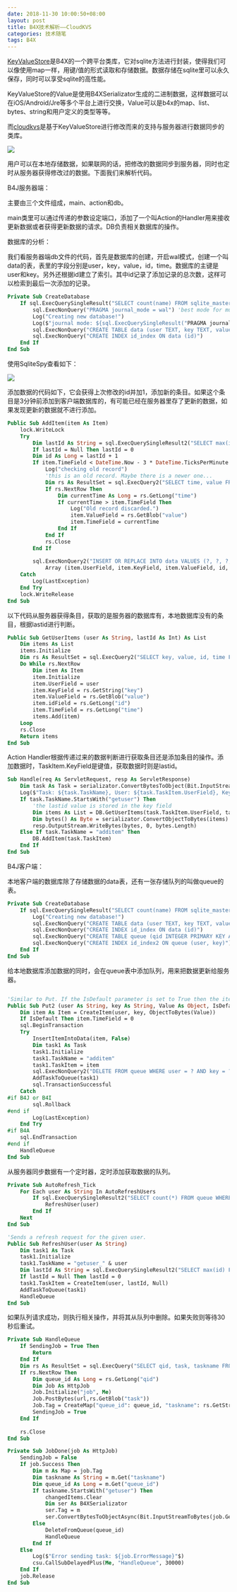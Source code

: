 ```yaml
---
date: 2018-11-30 10:00:50+08:00
layout: post
title: B4X技术解析——CloudKVS
categories: 技术随笔
tags: B4X
---
```


[KeyValueStore](https://www.b4x.com/android/forum/threads/b4x-keyvaluestore-2-simple-powerful-local-datastore.63633/)是B4X的一个跨平台类库，它对sqlite方法进行封装，使得我们可以像使用map一样，用键/值的形式读取和存储数据。数据存储在sqlite里可以永久保存，同时可以享受sqlite的高性能。

KeyValueStore的Value是使用B4XSerializator生成的二进制数据，这样数据可以在iOS/Android/Jre等多个平台上进行交换，Value可以是b4x的map、list、bytes、string和用户定义的类型等等。

而[cloudkvs](https://www.b4x.com/android/forum/threads/b4x-cloudkvs-synchronized-key-value-store.63536/#content)是基于KeyValueStore进行修改而来的支持与服务器进行数据同步的类库。

![](https://www.b4x.com/basic4android/images/SS-2016-02-15_13.23.32.png)

用户可以在本地存储数据，如果联网的话，把修改的数据同步到服务器，同时也定时从服务器获得修改过的数据。下面我们来解析代码。

B4J服务器端：

主要由三个文件组成，main、action和db。

main类里可以通过传递的参数设定端口，添加了一个叫Action的Handler用来接收更新数据或者获得更新数据的请求。DB负责相关数据库的操作。

数据库的分析：

我们看服务器端db文件的代码，首先是数据库的创建，开启wal模式，创建一个叫data的表，表里的字段分别是user，key，value，id，time。数据库的主键是user和key。另外还根据id建立了索引。其中id记录了添加记录的总次数，这样可以检索到最后一次添加的记录。

```vb
Private Sub CreateDatabase
	If sql.ExecQuerySingleResult("SELECT count(name) FROM sqlite_master WHERE type='table' AND name='data'") = 0 Then
		sql.ExecNonQuery("PRAGMA journal_mode = wal") 'best mode for multithreaded apps.
		Log("Creating new database!")
		Log($"journal mode: ${sql.ExecQuerySingleResult("PRAGMA journal_mode")}"$)
		sql.ExecNonQuery("CREATE TABLE data (user TEXT, key TEXT, value BLOB, id INTEGER, time INTEGER, PRIMARY KEY (user, key))")
		sql.ExecNonQuery("CREATE INDEX id_index ON data (id)")
	End If
End Sub
```

使用SqliteSpy查看如下：

![](/album/B4X/cloudkvs_item.png)

添加数据的代码如下，它会获得上次修改的id并加1，添加新的条目。如果这个条目是3分钟前添加到客户端数据库的，有可能已经在服务器里存了更新的数据，如果发现更新的数据就不进行添加。

```vb
Public Sub AddItem(item As Item)
	lock.WriteLock
	Try
		Dim lastId As String = sql.ExecQuerySingleResult2("SELECT max(id) FROM data WHERE user = ?", Array(item.UserField))
		If lastId = Null Then lastId = 0
		Dim id As Long = lastId + 1
		If item.TimeField < DateTime.Now - 3 * DateTime.TicksPerMinute Then
			Log("checking old record")
			'this is an old record. Maybe there is a newer one...
			Dim rs As ResultSet = sql.ExecQuery2("SELECT time, value FROM data WHERE user = ? AND key = ?", Array(item.UserField, item.KeyField))
			If rs.NextRow Then
				Dim currentTime As Long = rs.GetLong("time")
				If currentTime > item.TimeField Then
					Log("Old record discarded.")
					item.ValueField = rs.GetBlob("value")
					item.TimeField = currentTime
				End If
			End If
			rs.Close
		End If
		
		sql.ExecNonQuery2("INSERT OR REPLACE INTO data VALUES (?, ?, ?, ?, ?)",  _
			Array (item.UserField, item.KeyField, item.ValueField, id, Min(item.TimeField, DateTime.Now)))
	Catch
		Log(LastException)
	End Try
	lock.WriteRelease
End Sub
```

以下代码从服务器获得条目，获取的是服务器的数据库有，本地数据库没有的条目，根据lastid进行判断。

```vb
Public Sub GetUserItems (user As String, lastId As Int) As List
	Dim items As List
	items.Initialize
	Dim rs As ResultSet = sql.ExecQuery2("SELECT key, value, id, time FROM data WHERE user = ? AND id > ?", Array(user, lastId))
	Do While rs.NextRow
		Dim item As Item
		item.Initialize
		item.UserField = user
		item.KeyField = rs.GetString("key")
		item.ValueField = rs.GetBlob("value")
		item.idField = rs.GetLong("id")
		item.TimeField = rs.GetLong("time")
		items.Add(item)
	Loop
	rs.Close
	Return items
End Sub
```

Action Handler根据传递过来的数据判断进行获取条目还是添加条目的操作。添加数据时，TaskItem.KeyField是键值，获取数据时则是lastid。

```vb
Sub Handle(req As ServletRequest, resp As ServletResponse)
	Dim task As Task = serializator.ConvertBytesToObject(Bit.InputStreamToBytes(req.InputStream))
	Log($"Task: ${task.TaskName}, User: ${task.TaskItem.UserField}, Key: ${task.TaskItem.KeyField}, IP: ${req.RemoteAddress}"$)
	If task.TaskName.StartsWith("getuser") Then
		'the lastid value is stored in the key field
		Dim items As List = DB.GetUserItems(task.TaskItem.UserField, task.TaskItem.KeyField)
		Dim bytes() As Byte = serializator.ConvertObjectToBytes(items)
		resp.OutputStream.WriteBytes(bytes, 0, bytes.Length)
	Else If task.TaskName = "additem" Then
		DB.AddItem(task.TaskItem)
	End If
End Sub
```

B4J客户端：

本地客户端的数据库除了存储数据的data表，还有一张存储队列的叫做queue的表。

```vb
Private Sub CreateDatabase
	If sql.ExecQuerySingleResult("SELECT count(name) FROM sqlite_master WHERE type='table' AND name='data'") = 0 Then
		Log("Creating new database!")
		sql.ExecNonQuery("CREATE TABLE data (user TEXT, key TEXT, value BLOB, id INTEGER, time INTEGER, PRIMARY KEY (user, key))")
		sql.ExecNonQuery("CREATE INDEX id_index ON data (id)")
		sql.ExecNonQuery("CREATE TABLE queue (qid INTEGER PRIMARY KEY AUTOINCREMENT, task BLOB, taskname TEXT, user TEXT, key TEXT)")
		sql.ExecNonQuery("CREATE INDEX id_index2 ON queue (user, key)")
	End If
End Sub
```

给本地数据库添加数据的同时，会在queue表中添加队列，用来把数据更新给服务器。

```vb

'Similar to Put. If the IsDefault parameter is set to True then the item will not replace an existing item on the server.
Public Sub Put2 (user As String, key As String, Value As Object, IsDefault As Boolean)
	Dim item As Item = CreateItem(user, key, ObjectToBytes(Value))
	If IsDefault Then item.TimeField = 0
	sql.BeginTransaction
	Try
		InsertItemIntoData(item, False)
		Dim task1 As Task
		task1.Initialize
		task1.TaskName = "additem"
		task1.TaskItem = item
		sql.ExecNonQuery2("DELETE FROM queue WHERE user = ? AND key = ?", Array (user, key))
		AddTaskToQueue(task1)
		sql.TransactionSuccessful
	Catch
#if B4J or B4I
		sql.Rollback
#end if
		Log(LastException)
	End Try
#if B4A
	sql.EndTransaction
#end if
	HandleQueue
End Sub
```

从服务器同步数据有一个定时器，定时添加获取数据的队列。

```vb
Private Sub AutoRefresh_Tick
	For Each user As String In AutoRefreshUsers
		If sql.ExecQuerySingleResult2("SELECT count(*) FROM queue WHERE taskname = ?", Array As String("getuser_" & user)) = 0 Then
			RefreshUser(user)	
		End If
	Next
End Sub

'Sends a refresh request for the given user.
Public Sub RefreshUser(user As String)
	Dim task1 As Task
	task1.Initialize
	task1.TaskName = "getuser_" & user
	Dim lastId As String = sql.ExecQuerySingleResult2("SELECT max(id) FROM data WHERE user = ?", Array As String(user))
	If lastId = Null Then lastId = 0
	task1.TaskItem = CreateItem(user, lastId, Null)
	AddTaskToQueue(task1)
	HandleQueue
End Sub
```

如果队列请求成功，则执行相关操作，并将其从队列中删除。如果失败则等待30秒后重试。

```vb
Private Sub HandleQueue
	If SendingJob = True Then
		Return
	End If
	Dim rs As ResultSet = sql.ExecQuery("SELECT qid, task, taskname FROM queue ORDER BY qid")
	If rs.NextRow Then
		Dim queue_id As Long = rs.GetLong("qid")
		Dim Job As HttpJob
		Job.Initialize("job", Me)
		Job.PostBytes(url,rs.GetBlob("task"))
		Job.Tag = CreateMap("queue_id": queue_id, "taskname": rs.GetString("taskname"))
		SendingJob = True
	End If
	
	rs.Close
End Sub

Private Sub JobDone(job As HttpJob)
	SendingJob = False
	If job.Success Then
		Dim m As Map = job.Tag
		Dim taskname As String = m.Get("taskname")
		Dim queue_id As Long = m.Get("queue_id")
		If taskname.StartsWith("getuser") Then
			changedItems.Clear
			Dim ser As B4XSerializator
			ser.Tag = m
			ser.ConvertBytesToObjectAsync(Bit.InputStreamToBytes(job.GetInputStream), "ser")
		Else
			DeleteFromQueue(queue_id)
			HandleQueue
		End If
	Else
		Log($"Error sending task: ${job.ErrorMessage}"$)
		csu.CallSubDelayedPlus(Me, "HandleQueue", 30000)
	End If
	job.Release
End Sub
```




